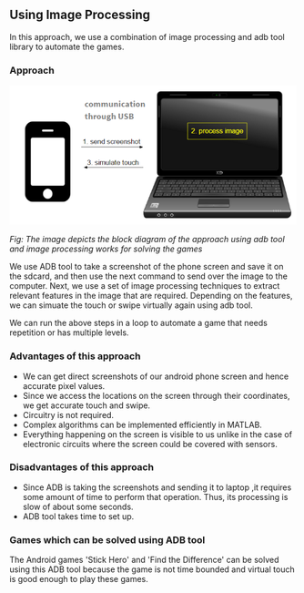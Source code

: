 ## Using Image Processing

In this approach, we use a combination of image processing and adb tool library to automate the games. 

### Approach

![image1](/Images/methods-1.png)

*Fig: The image depicts the block diagram of the approach using adb tool and image processing works for solving the games*

We use ADB tool to take a screenshot of the phone screen and save it on the sdcard, and then use the next command to send over the image to the computer. Next, we use a set of image processing techniques to extract relevant features in the image that are required. Depending on the features, we can simuate the touch or swipe virtually again using adb tool. 

We can run the above steps in a loop to automate a game that needs repetition or has multiple levels.

### Advantages of this approach
- We can get direct screenshots of our android phone screen and hence accurate pixel values.
- Since we access the locations on the screen through their coordinates, we get accurate touch and swipe.
- Circuitry is not required.
- Complex algorithms can be implemented efficiently in MATLAB.
- Everything happening on the screen is visible to us unlike in the case of electronic circuits where the screen could be covered with sensors.


### Disadvantages of this approach

- Since ADB is taking the screenshots and sending it to laptop ,it requires some amount of time to perform that operation. Thus, its processing is slow of about some seconds.
- ADB tool takes time to set up.
 
### Games which can be solved using ADB tool

The Android games 'Stick Hero' and 'Find the Difference' can be solved using this ADB tool because the game is not time bounded and virtual touch is good enough to play these games.
